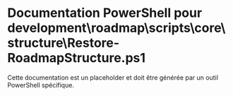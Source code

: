 # Documentation PowerShell pour development\roadmap\scripts\core\structure\Restore-RoadmapStructure.ps1

Cette documentation est un placeholder et doit être générée par un outil PowerShell spécifique.
